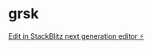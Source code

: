 # grsk

[Edit in StackBlitz next generation editor ⚡️](https://stackblitz.com/~/github.com/ouiermo/grsk)